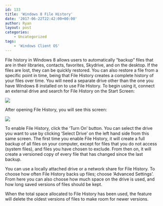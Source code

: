 ```yaml
---
id: 133
title: 'Windows 8 File History'
date: '2017-06-22T22:42:00+00:00'
author: Ryan
layout: post
categories:
    - Uncategorized
tags:
    - 'Windows Client OS'
---
```


File history in Windows 8 allows users to automatically “backup” files that are in their libraries, contacts, favorites, Skydrive, and on the desktop. If the files are lost, they can be quickly restored. You can also restore a file from a specific point in time, being that File History creates a complete history of your files over time. You will need a separate drive other than the one you have Windows 8 installed on to use File History. To begin using it, connect an external drive and search for File History on the Start Screen:

![](https://rnemeth90.github.io/wp-content/uploads/2017/06/2014-11-15_14h19_47.png)

After opening File History, you will see this screen:

![](https://rnemeth90.github.io/wp-content/uploads/2017/06/2014-11-15_14h20_32.png)

To enable File History, click the ‘Turn On’ button. You can select the drive you want to use by clicking ‘Select Drive’ on the left hand side from this same screen. The first time you enable File History, it will create a full backup of all files on your computer, except for files that you do not access (system files), and files you have chosen to exclude. From then on, it will create a versioned copy of every file that has changed since the last backup.

You can use a locally attached drive or a network share for File History. To choose how often File History backs up files; choose ‘Advanced Settings’. From here you can also choose how much space on the drive is used, and how long saved versions of files should be kept.

When the total space allocated to File History has been used, the feature will delete the oldest versions of files to make room for newer versions.
